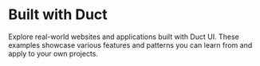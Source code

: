 # Built with Duct

Explore real-world websites and applications built with Duct UI. These examples showcase various features and patterns you can learn from and apply to your own projects.